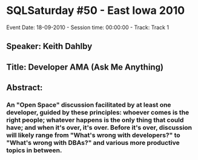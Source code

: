 # SQLSaturday #50 - East Iowa 2010
Event Date: 18-09-2010 - Session time: 00:00:00 - Track: Track 1
## Speaker: Keith Dahlby
## Title: Developer AMA (Ask Me Anything)
## Abstract:
### An "Open Space" discussion facilitated by at least one developer, guided by these principles: whoever comes is the right people; whatever happens is the only thing that could have; and when it's over, it's over. Before it's over, discussion will likely range from "What's wrong with developers?" to "What's wrong with DBAs?" and various more productive topics in between.
